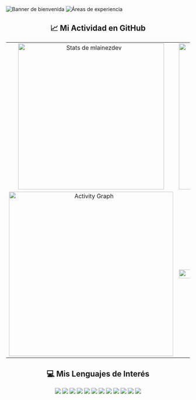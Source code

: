   <picture>
    <source srcset="https://res.cloudinary.com/dmydsvqhk/image/upload/v1748145712/banner_noche_bi2fky.png" media="(prefers-color-scheme: dark)">
    <source srcset="https://res.cloudinary.com/dmydsvqhk/image/upload/v1748145712/BANNER_DIA_pi3td7.png" media="(prefers-color-scheme: light)">
    <img src="https://res.cloudinary.com/dmydsvqhk/image/upload/v1748145712/BANNER_DIA_pi3td7.png" alt="Banner de bienvenida">
  </picture>

  <picture>
    <source srcset="https://res.cloudinary.com/dmydsvqhk/image/upload/v1748219495/Areas_noche_recorte_crg7jv.png" media="(prefers-color-scheme: dark)">
    <source srcset="https://res.cloudinary.com/dmydsvqhk/image/upload/v1748219495/Areas_dia_Recorte_gkx19g.png" media="(prefers-color-scheme: light)">
    <img src="https://res.cloudinary.com/dmydsvqhk/image/upload/v1748219495/Areas_dia_Recorte_gkx19g.png" alt="Áreas de experiencia">
  </picture>

<h2 align="center">📈 Mi Actividad en GitHub</h2>

<table width="100%" align = "center">
  <tr>
    <td align="center">
      <picture>
        <source srcset="https://github-readme-stats.vercel.app/api?username=mlainezdev&show_icons=true&theme=radical&locale=es" media="(prefers-color-scheme: dark)" />
        <source srcset="https://github-readme-stats.vercel.app/api?username=mlainezdev&show_icons=true&theme=default&locale=es" media="(prefers-color-scheme: light)" />
        <img src="https://github-readme-stats.vercel.app/api?username=mlainezdev&show_icons=true&theme=default&locale=es" alt="Stats de mlainezdev" width="400"/>
      </picture>
    </td>
    <td align="center">
      <picture>
        <source srcset="https://github-readme-streak-stats.herokuapp.com/?user=mlainezdev&theme=radical&locale=es" media="(prefers-color-scheme: dark)" />
        <source srcset="https://github-readme-streak-stats.herokuapp.com/?user=mlainezdev&theme=default&locale=es" media="(prefers-color-scheme: light)" />
        <img src="https://github-readme-streak-stats.herokuapp.com/?user=mlainezdev&theme=default&locale=es" alt="GitHub Streak" width="400"/>
      </picture>
    </td>
  </tr>
  <tr>
    <td align="center">
      <img src="https://github-readme-activity-graph.vercel.app/graph?username=mlainezdev&theme=github-compact" alt="Activity Graph" style="max-width:100%;height:auto;" width="450"/>
    </td>
    <td align="center">
      <picture>
        <source srcset="https://github-readme-stats.vercel.app/api/top-langs/?username=mlainezdev&theme=radical&locale=es" media="(prefers-color-scheme: dark)" />
        <source srcset="https://github-readme-stats.vercel.app/api/top-langs/?username=mlainezdev&theme=default&locale=es" media="(prefers-color-scheme: light)" />
        <img src="https://github-readme-stats.vercel.app/api/top-langs/?username=mlainezdev&theme=default&locale=es" alt="Top Langs" width="100%"/>
      </picture>
    </td>
  </tr>
</table>

<h2 align="center">💻 Mis Lenguajes de Interés</h2>

<p align="center">
  <!-- Backend y APIs -->
  <img src="https://img.shields.io/badge/C%23-239120?style=for-the-badge&logo=c-sharp&logoColor=white" />
  <img src="https://img.shields.io/badge/.NET-512BD4?style=for-the-badge&logo=dotnet&logoColor=white" />
  <img src="https://img.shields.io/badge/RESTful-API-6DB33F?style=for-the-badge&logo=rest&logoColor=white" />
  <img src="https://img.shields.io/badge/Microservices-Architecture-blueviolet?style=for-the-badge&logo=microgen&logoColor=white" />
  <img src="https://img.shields.io/badge/SQL-003B57?style=for-the-badge&logo=sqlite&logoColor=white" />
  <!-- Web -->
  <img src="https://img.shields.io/badge/HTML5-E34F26?style=for-the-badge&logo=html5&logoColor=white" />
  <img src="https://img.shields.io/badge/CSS3-1572B6?style=for-the-badge&logo=css3&logoColor=white" />
  <img src="https://img.shields.io/badge/JavaScript-F7DF1E?style=for-the-badge&logo=javascript&logoColor=black" />
  <!-- DevOps & Cloud -->
  <img src="https://img.shields.io/badge/Git-F05032?style=for-the-badge&logo=git&logoColor=white" />
  <img src="https://img.shields.io/badge/GitHub-181717?style=for-the-badge&logo=github&logoColor=white" />
  <img src="https://img.shields.io/badge/Azure-0078D4?style=for-the-badge&logo=azure-devops&logoColor=white" />
  <img src="https://img.shields.io/badge/Cloud-Computing-00C7B7?style=for-the-badge&logo=cloudflare&logoColor=white" />
  
</p>


